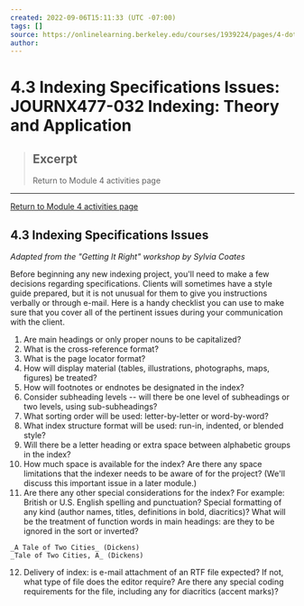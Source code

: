 ```yaml
---
created: 2022-09-06T15:11:33 (UTC -07:00)
tags: []
source: https://onlinelearning.berkeley.edu/courses/1939224/pages/4-dot-3-indexing-specifications-issues
author: 
---
```


# 4.3 Indexing Specifications Issues: JOURNX477-032 Indexing: Theory and Application

> ## Excerpt
> Return to Module 4 activities page

---
[Return to Module 4 activities page](https://onlinelearning.berkeley.edu/courses/1939224/pages/module-4 "Module 4")

## 4.3 Indexing Specifications Issues

_Adapted from the "Getting It Right" workshop by Sylvia Coates_

Before beginning any new indexing project, you'll need to make a few decisions regarding specifications. Clients will sometimes have a style guide prepared, but it is not unusual for them to give you instructions verbally or through e-mail. Here is a handy checklist you can use to make sure that you cover all of the pertinent issues during your communication with the client.

1.  Are main headings or only proper nouns to be capitalized?
2.  What is the cross-reference format?
3.  What is the page locator format?
4.  How will display material (tables, illustrations, photographs, maps, figures) be treated?
5.  How will footnotes or endnotes be designated in the index?
6.  Consider subheading levels -- will there be one level of subheadings or two levels, using sub-subheadings?
7.  What sorting order will be used: letter-by-letter or word-by-word?
8.  What index structure format will be used: run-in, indented, or blended style?
9.  Will there be a letter heading or extra space between alphabetic groups in the index?
10.  How much space is available for the index? Are there any space limitations that the indexer needs to be aware of for the project? (We'll discuss this important issue in a later module.)
11.  Are there any other special considerations for the index? For example: British or U.S. English spelling and punctuation? Special formatting of any kind (author names, titles, definitions in bold, diacritics)? What will be the treatment of function words in main headings: are they to be ignored in the sort or inverted?
    
    _A Tale of Two Cities_ (Dickens)  
    _Tale of Two Cities, A_ (Dickens)
    
12.  Delivery of index: is e-mail attachment of an RTF file expected? If not, what type of file does the editor require? Are there any special coding requirements for the file, including any for diacritics (accent marks)?

